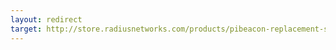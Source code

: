 ```yaml
---
layout: redirect
target: http://store.radiusnetworks.com/products/pibeacon-replacement-sd-card
---
```

